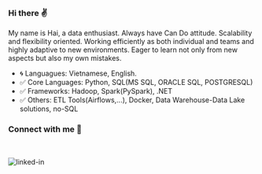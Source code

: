 ### Hi there :v:

My name is Hai, a data enthusiast. Always have Can Do attitude. Scalability and flexibility oriented. Working efficiently as both individual and teams and highly adaptive to new environments. Eager to learn not only from new aspects but also my own mistakes.


  - :cyclone: Languagues: Vietnamese, English.
  - :white_check_mark: Core Languages: Python, SQL(MS SQL, ORACLE SQL, POSTGRESQL)
  - :white_check_mark: Frameworks: Hadoop, Spark(PySpark), .NET
  - :white_check_mark: Others: ETL Tools(Airflows,...), Docker, Data Warehouse-Data Lake solutions, no-SQL
  
  
  
### Connect with me :speech_balloon:
<br>

[<img align="left" alt="linked-in" src="https://img.shields.io/badge/linkedin-%230077B5.svg?&style=for-the-badge&logo=linkedin&logoColor=white" />](https://www.linkedin.com/in/vuthanhhai2302/)
<br>
<!--
**thanhHai2302/thanhHai2302** is a ✨ _special_ ✨ repository because its `README.md` (this file) appears on your GitHub profile.

Here are some ideas to get you started:

- 🔭 I’m currently working on ...
- 🌱 I’m currently learning ...
- 👯 I’m looking to collaborate on ...
- 🤔 I’m looking for help with ...
- 💬 Ask me about ...
- 📫 How to reach me: ...
- 😄 Pronouns: ...
- ⚡ Fun fact: ...
-->
